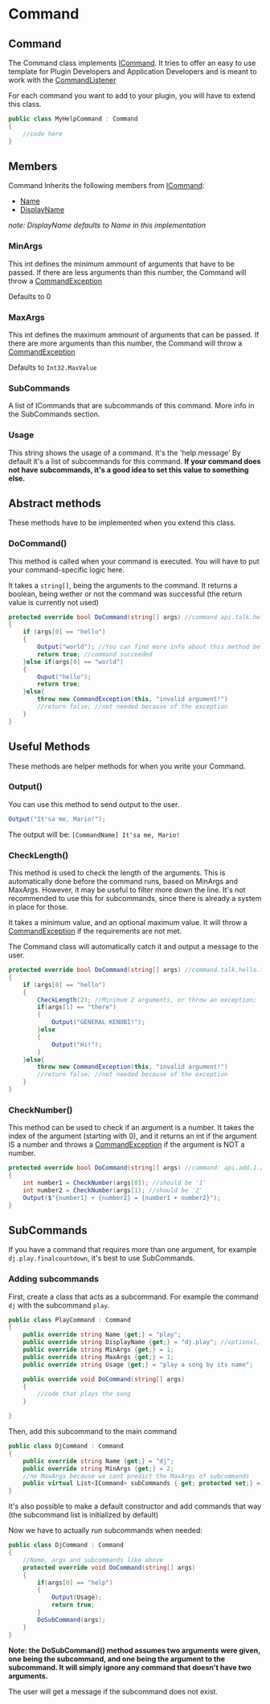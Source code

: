 # Command

## Command

The Command class implements [ICommand](icommand.md). It tries to offer an easy to use template for Plugin Developers and Application Developers and is meant to work with the [CommandListener](commandlistener.md)

For each command you want to add to your plugin, you will have to extend this class.

```csharp
public class MyHelpCommand : Command
{
    //code here
}
```

## Members

Command Inherits the following members from [ICommand](icommand.md):

* [Name](icommand.md#Name)
* [DisplayName](icommand.md#DisplayName) 

_note: DisplayName defaults to Name in this implementation_

### MinArgs

This int defines the minimum ammount of arguments that have to be passed. If there are less arguments than this number, the Command will throw a [CommandException](commandexception.md)

Defaults to 0

### MaxArgs

This int defines the maximum ammount of arguments that can be passed. If there are more arguments than this number, the Command will throw a [CommandException](commandexception.md)

Defaults to `Int32.MaxValue`

### SubCommands

A list of ICommands that are subcommands of this command. More info in the SubCommands section.

### Usage

This string shows the usage of a command. It's the 'help message' By default it's a list of subcommands for this command. **If your command does not have subcommands, it's a good idea to set this value to something else.**

## Abstract methods

These methods have to be implemented when you extend this class.

### DoCommand\(\)

This method is called when your command is executed. You will have to put your command-specific logic here.

It takes a `string[]`, being the arguments to the command. It returns a boolean, being wether or not the command was successful \(the return value is currently not used\)

```csharp
protected override bool DoCommand(string[] args) //command api.talk.hello 
{
    if (args[0] == "hello")
    {
        Output("world"); //You can find more info about this method below
        return true; //command succeeded
    }else if(args[0] == "world")
    {
        Ouput("hello");
        return true;
    }else{
        throw new CommandException(this, "invalid argument!")
        //return false; //not needed because of the exception
    }
}
```

## Useful Methods

These methods are helper methods for when you write your Command.

### Output\(\)

You can use this method to send output to the user.

```csharp
Output("It'sa me, Mario!");
```

The output will be: `[CommandName] It'sa me, Mario!`

### CheckLength\(\)

This method is used to check the length of the arguments. This is automatically done before the command runs, based on MinArgs and MaxArgs. However, it may be useful to filter more down the line. It's not recommended to use this for subcommands, since there is already a system in place for those.

It takes a minimum value, and an optional maximum value. It will throw a [CommandException](commandexception.md) if the requirements are not met.

The Command class will automatically catch it and output a message to the user.

```csharp
protected override bool DoCommand(string[] args) //command.talk.hello.there
{
    if (args[0] == "hello")
    {
        CheckLength(2); //Minimum 2 arguments, or throw an exception;
        if(args[1] == "there")
        {
            Output("GENERAL KENOBI!");
        }else
        {
            Output("Hi!");
        }
    }else{
        throw new CommandException(this, "invalid argument!")
        //return false; //not needed because of the exception
    }
}
```

### CheckNumber\(\)

This method can be used to check if an argument is a number. It takes the index of the argument \(starting with 0\), and it returns an int if the argument IS a number and throws a [CommandException](commandexception.md) if the argument is NOT a number.

```csharp
protected override bool DoCommand(string[] args) //command: api.add.1.2
{
    int number1 = CheckNumber(args[0]); //should be '1'
    int number2 = CheckNumber(args[1); //should be '2'
    Output($"{number1} + {number2} = {number1 + number2}");
}
```

## SubCommands

If you have a command that requires more than one argument, for example `dj.play.finalcountdown`, it's best to use SubCommands.

### Adding subcommands

First, create a class that acts as a subcommand. For example the command `dj` with the subcommand `play`.

```csharp
public class PlayCommand : Command
{
    public override string Name {get;} = "play";
    public override string DisplayName {get;} = "dj.play"; //optional, defaults to 'play' in this case.
    public override string MinArgs {get;} = 1;
    public override string MaxArgs {get;} = 1;
    public override string Usage {get;} = "play a song by its name";

    public override void DoCommand(string[] args)
    {
        //code that plays the song
    }

}
```

Then, add this subcommand to the main command

```csharp
public class DjCommand : Command
{
    public override string Name {get;} = "dj";
    public override string MinArgs {get;} = 2;
    //no MaxArgs because we cant predict the MaxArgs of subcommands
    public virtual List<ICommand> subCommands { get; protected set;} = new List<ICommand>(){new PlayCommand()};
}
```

It's also possible to make a default constructor and add commands that way \(the subcommand list is initialized by default\)

Now we have to actually run subcommands when needed:

```csharp
public class DjCommand : Command
{
    //Name, args and subcommands like above
    protected override void DoCommand(string[] args)
    {
        if(args[0] == "help")
        {
            Output(Usage);
            return true;
        }
        DoSubCommand(args); 
    }
}
```

**Note: the DoSubCommand\(\) method assumes two arguments were given, one being the subcommand, and one being the argument to the subcommand. It will simply ignore any command that doesn't have two arguments.**

The user will get a message if the subcommand does not exist.

